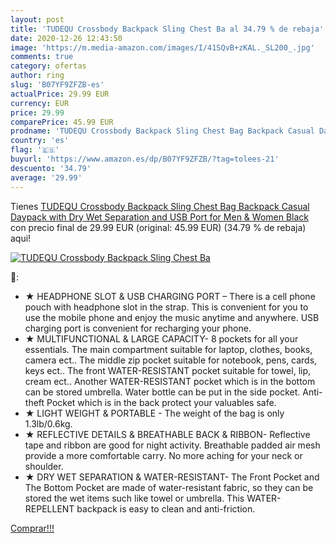 ```yaml
---
layout: post
title: 'TUDEQU Crossbody Backpack Sling Chest Ba al 34.79 % de rebaja'
date: 2020-12-26 12:43:50
image: 'https://m.media-amazon.com/images/I/41SQvB+zKAL._SL200_.jpg'
comments: true
category: ofertas
author: ring
slug: 'B07YF9ZFZB-es'
actualPrice: 29.99 EUR
currency: EUR
price: 29.99
comparePrice: 45.99 EUR
prodname: 'TUDEQU Crossbody Backpack Sling Chest Bag Backpack Casual Daypack with Dry Wet Separation and USB Port for Men & Women  Black '
country: 'es'
flag: '🇪🇸'
buyurl: 'https://www.amazon.es/dp/B07YF9ZFZB/?tag=tolees-21'
descuento: '34.79'
average: '29.99'
---
```


Tienes [TUDEQU Crossbody Backpack Sling Chest Bag Backpack Casual Daypack with Dry Wet Separation and USB Port for Men & Women  Black ](https://www.amazon.es/dp/B07YF9ZFZB/?tag=tolees-21) con precio final de  29.99 EUR (original: 45.99 EUR) (34.79 %  de rebaja) aqui!

[![TUDEQU Crossbody Backpack Sling Chest Ba](https://m.media-amazon.com/images/I/41SQvB+zKAL._SL200_.jpg)](https://www.amazon.es/dp/B07YF9ZFZB/?tag=tolees-21)

🔎:

- ★ HEADPHONE SLOT & USB CHARGING PORT – There is a cell phone pouch with headphone slot in the strap. This is convenient for you to use the mobile phone and enjoy the music anytime and anywhere. USB charging port is convenient for recharging your phone.
- ★ MULTIFUNCTIONAL & LARGE CAPACITY- 8 pockets for all your essentials. The main compartment suitable for laptop, clothes, books, camera ect.. The middle zip pocket suitable for notebook, pens, cards, keys ect.. The front WATER-RESISTANT pocket suitable for towel, lip, cream ect.. Another WATER-RESISTANT pocket which is in the bottom can be stored umbrella. Water bottle can be put in the side pocket. Anti-theft Pocket which is in the back protect your valuables safe.
- ★ LIGHT WEIGHT & PORTABLE - The weight of the bag is only 1.3lb/0.6kg.
- ★ REFLECTIVE DETAILS & BREATHABLE BACK & RIBBON- Reflective tape and ribbon are good for night activity. Breathable padded air mesh provide a more comfortable carry. No more aching for your neck or shoulder.
- ★ DRY WET SEPARATION & WATER-RESISTANT- The Front Pocket and The Bottom Pocket are made of water-resistant fabric, so they can be stored the wet items such like towel or umbrella. This WATER-REPELLENT backpack is easy to clean and anti-friction.

[Comprar!!!](https://www.amazon.es/dp/B07YF9ZFZB/?tag=tolees-21)

